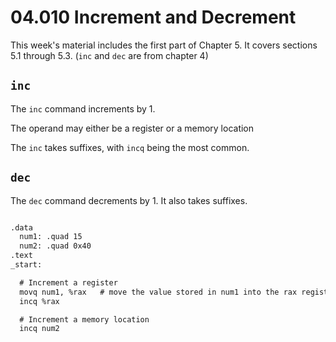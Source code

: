 # 04.010 Increment and Decrement

This week's material includes the first part of Chapter 5.  It covers sections 5.1 through 5.3. (`inc` and `dec` are from chapter 4)

## `inc`

The `inc` command increments by 1.

The operand may either be a register or a memory location

The `inc` takes suffixes, with `incq` being the most common.


## `dec`

The `dec` command decrements by 1.  It also takes suffixes.

```txt

.data
  num1: .quad 15
  num2: .quad 0x40
.text
_start:

  # Increment a register
  movq num1, %rax   # move the value stored in num1 into the rax register
  incq %rax

  # Increment a memory location
  incq num2
```

